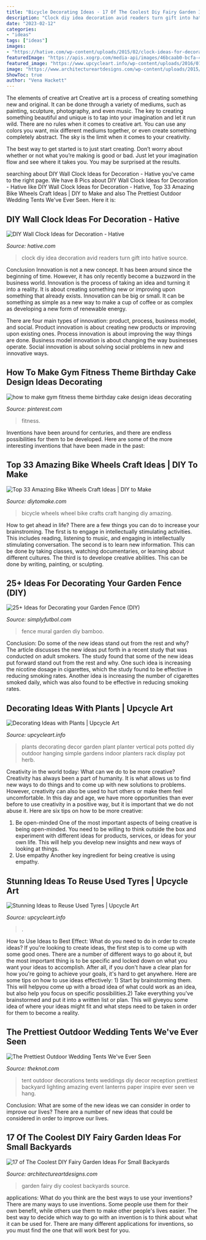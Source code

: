 ```yaml
---
title: "Bicycle Decorating Ideas - 17 Of The Coolest Diy Fairy Garden Ideas For Small Backyards"
description: "Clock diy idea decoration avid readers turn gift into hative source"
date: "2023-02-12"
categories:
- "ideas"
tags: ["ideas"]
images:
- "https://hative.com/wp-content/uploads/2015/02/clock-ideas-for-decoration/2-wall-clock-decorating-ideas.jpg"
featuredImage: "https://apis.xogrp.com/media-api/images/46bcaab0-bcfa-4f33-8b61-c307f2fb9c1b~rs_768.h?quality=40"
featured_image: "https://www.upcycleart.info/wp-content/uploads/2016/01/Planters-with-Reuse-Used-Tyres.jpg"
image: "https://www.architectureartdesigns.com/wp-content/uploads/2015/03/730.jpg"
ShowToc: true
author: "Vena Hackett"
---
```



The elements of creative art
Creative art is a process of creating something new and original. It can be done through a variety of mediums, such as painting, sculpture, photography, and even music. The key to creating something beautiful and unique is to tap into your imagination and let it run wild.
There are no rules when it comes to creative art. You can use any colors you want, mix different mediums together, or even create something completely abstract. The sky is the limit when it comes to your creativity.

The best way to get started is to just start creating. Don’t worry about whether or not what you’re making is good or bad. Just let your imagination flow and see where it takes you. You may be surprised at the results.

	

		
searching about DIY Wall Clock Ideas for Decoration - Hative you've came to the right page. We have 8 Pics about DIY Wall Clock Ideas for Decoration - Hative like DIY Wall Clock Ideas for Decoration - Hative, Top 33 Amazing Bike Wheels Craft Ideas | DIY to Make and also The Prettiest Outdoor Wedding Tents We&#039;ve Ever Seen. Here it is:
		
    
## DIY Wall Clock Ideas For Decoration - Hative

<img loading=lazy src="https://hative.com/wp-content/uploads/2015/02/clock-ideas-for-decoration/2-wall-clock-decorating-ideas.jpg" onerror="this.onerror=null;this.src='https://tse2.mm.bing.net/th?id=OIP._dG8S7jpsqNMeP64YMCwtAHaLH&amp;pid=15.1';" alt="DIY Wall Clock Ideas for Decoration - Hative">

_Source: hative.com_

>clock diy idea decoration avid readers turn gift into hative source. 

	

Conclusion
Innovation is not a new concept. It has been around since the beginning of time. However, it has only recently become a buzzword in the business world.
Innovation is the process of taking an idea and turning it into a reality. It is about creating something new or improving upon something that already exists. Innovation can be big or small. It can be something as simple as a new way to make a cup of coffee or as complex as developing a new form of renewable energy.

There are four main types of innovation: product, process, business model, and social. Product innovation is about creating new products or improving upon existing ones. Process innovation is about improving the way things are done. Business model innovation is about changing the way businesses operate. Social innovation is about solving social problems in new and innovative ways.

    
## How To Make Gym Fitness Theme Birthday Cake Design Ideas Decorating

<img loading=lazy src="https://i.pinimg.com/736x/e8/25/1f/e8251fc1f24d9bd9159338f898a1e952.jpg" onerror="this.onerror=null;this.src='https://tse3.mm.bing.net/th?id=OIP.3th9ZjZR8nj0xq3BUAt5vAHaEK&amp;pid=15.1';" alt="how to make gym fitness theme birthday cake design ideas decorating">

_Source: pinterest.com_

>fitness. 

	

Inventions have been around for centuries, and there are endless possibilities for them to be developed. Here are some of the more interesting inventions that have been made in the past:

    
## Top 33 Amazing Bike Wheels Craft Ideas | DIY To Make

<img loading=lazy src="http://www.diytomake.com/wp-content/uploads/2016/11/Hanging-Bicycle-Wheels-Art-Design.jpg" onerror="this.onerror=null;this.src='https://tse1.mm.bing.net/th?id=OIP.6vHibFVp2Jt7S_R8iubrRQHaLG&amp;pid=15.1';" alt="Top 33 Amazing Bike Wheels Craft Ideas | DIY to Make">

_Source: diytomake.com_

>bicycle wheels wheel bike crafts craft hanging diy amazing. 

	

How to get ahead in life? There are a few things you can do to increase your brainstroming. The first is to engage in intellectually stimulating activities. This includes reading, listening to music, and engaging in intellectually stimulating conversation. The second is to learn new information. This can be done by taking classes, watching documentaries, or learning about different cultures. The third is to develope creative abilities. This can be done by writing, painting, or sculpting.

    
## 25+ Ideas For Decorating Your Garden Fence (DIY)

<img loading=lazy src="http://simplyfutbol.com/wp-content/uploads/2017/04/The-Mural-Fence.jpg" onerror="this.onerror=null;this.src='https://tse1.mm.bing.net/th?id=OIP.ITS3giCs-SKkxzyrzWhQcAHaE4&amp;pid=15.1';" alt="25+ Ideas for Decorating your Garden Fence (DIY)">

_Source: simplyfutbol.com_

>fence mural garden diy bamboo. 

	

Conclusion: Do some of the new ideas stand out from the rest and why?
The article discusses the new ideas put forth in a recent study that was conducted on adult smokers. The study found that some of the new ideas put forward stand out from the rest and why. One such idea is increasing the nicotine dosage in cigarettes, which the study found to be effective in reducing smoking rates. Another idea is increasing the number of cigarettes smoked daily, which was also found to be effective in reducing smoking rates.

    
## Decorating Ideas With Plants | Upcycle Art

<img loading=lazy src="http://www.upcycleart.info/wp-content/uploads/2015/10/Planting-Ideas-on-Wall.jpg" onerror="this.onerror=null;this.src='https://tse3.mm.bing.net/th?id=OIP.sdfJRT4xPLt-6Hffyply2wHaJ4&amp;pid=15.1';" alt="Decorating Ideas with Plants | Upcycle Art">

_Source: upcycleart.info_

>plants decorating decor garden plant planter vertical pots potted diy outdoor hanging simple gardens indoor planters rack display pot herb. 

	

Creativity in the world today: What can we do to be more creative?
Creativity has always been a part of humanity. It is what allows us to find new ways to do things and to come up with new solutions to problems. However, creativity can also be used to hurt others or make them feel uncomfortable. In this day and age, we have more opportunities than ever before to use creativity in a positive way, but it is important that we do not abuse it. Here are six tips on how to be more creative: 
1. Be open-minded
One of the most important aspects of being creative is being open-minded. You need to be willing to think outside the box and experiment with different ideas for products, services, or ideas for your own life. This will help you develop new insights and new ways of looking at things. 
2. Use empathy
Another key ingredient for being creative is using empathy.

    
## Stunning Ideas To Reuse Used Tyres | Upcycle Art

<img loading=lazy src="https://www.upcycleart.info/wp-content/uploads/2016/01/Planters-with-Reuse-Used-Tyres.jpg" onerror="this.onerror=null;this.src='https://tse2.mm.bing.net/th?id=OIP.kZuZ3YtAIvmo5RJN6tDQ6QHaHa&amp;pid=15.1';" alt="Stunning Ideas to Reuse Used Tyres | Upcycle Art">

_Source: upcycleart.info_

>. 

	

How to Use Ideas to Best Effect: What do you need to do in order to create ideas?
If you're looking to create ideas, the first step is to come up with some good ones. There are a number of different ways to go about it, but the most important thing is to be specific and locked down on what you want your ideas to accomplish. After all, if you don't have a clear plan for how you're going to achieve your goals, it's hard to get anywhere. Here are some tips on how to use ideas effectively: 1) Start by brainstorming them. This will helpyou come up with a broad idea of what could work as an idea, but also help you focus on specific possibilities.2) Take everything you've brainstormed and put it into a written list or plan. This will giveyou some idea of where your ideas might fit and what steps need to be taken in order for them to become a reality.

    
## The Prettiest Outdoor Wedding Tents We&#039;ve Ever Seen

<img loading=lazy src="https://apis.xogrp.com/media-api/images/46bcaab0-bcfa-4f33-8b61-c307f2fb9c1b~rs_768.h?quality=40" onerror="this.onerror=null;this.src='https://tse2.mm.bing.net/th?id=OIP.IxKMvsvkdJatwidnBUx9CwHaJ4&amp;pid=15.1';" alt="The Prettiest Outdoor Wedding Tents We&#039;ve Ever Seen">

_Source: theknot.com_

>tent outdoor decorations tents weddings diy decor reception prettiest backyard lighting amazing event lanterns paper inspire ever seen ve hang. 

	

Conclusion: What are some of the new ideas we can consider in order to improve our lives?
There are a number of new ideas that could be considered in order to improve our lives.

    
## 17 Of The Coolest DIY Fairy Garden Ideas For Small Backyards

<img loading=lazy src="https://www.architectureartdesigns.com/wp-content/uploads/2015/03/730.jpg" onerror="this.onerror=null;this.src='https://tse4.mm.bing.net/th?id=OIP.4weQMfgCCfT6OgYj8UtfaAHaJ4&amp;pid=15.1';" alt="17 of The Coolest DIY Fairy Garden Ideas For Small Backyards">

_Source: architectureartdesigns.com_

>garden fairy diy coolest backyards source. 

	

applications: What do you think are the best ways to use your inventions?
There are many ways to use inventions. Some people use them for their own benefit, while others use them to make other people's lives easier. The best way to decide which way to go with an invention is to think about what it can be used for. There are many different applications for inventions, so you must find the one that will work best for you.

